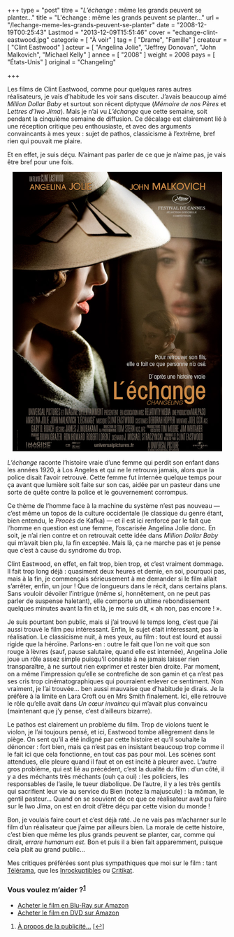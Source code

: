+++
type = "post"
titre = "<em>L&rsquo;échange</em> : même les grands peuvent se planter&#8230;"
title = "L'échange : même les grands peuvent se planter&#8230;"
url = "/lechange-meme-les-grands-peuvent-se-planter"
date = "2008-12-19T00:25:43"
Lastmod = "2013-12-09T15:51:46"
cover = "echange-clint-eastwood.jpg"
categorie = [ "À voir" ]
tag = [ "Drame", "Famille" ]
createur = [ "Clint Eastwood" ]
acteur = [ "Angelina Jolie", "Jeffrey Donovan", "John Malkovich", "Michael Kelly" ]
annee = [ "2008" ]
weight = 2008
pays = [ "États-Unis" ]
original = "Changeling"

+++

<p>Les films de Clint Eastwood, comme pour quelques rares autres réalisateurs, je vais d&rsquo;habitude les voir sans discuter. J&rsquo;avais beaucoup aimé <em>Million Dollar Baby</em> et surtout son récent diptyque (<em>Mémoire de nos Pères</em> et <em>Lettres d&rsquo;Iwo Jima</em>). Mais je n&rsquo;ai vu <em>L&rsquo;échange</em> que cette semaine, soit pendant la cinquième semaine de diffusion. Ce décalage est clairement lié à une réception critique peu enthousiaste, et avec des arguments convaincants à mes yeux : sujet de pathos, classicisme à l&rsquo;extrême, bref rien qui pouvait me plaire.</p>
<p>Et en effet, je suis déçu. N&rsquo;aimant pas parler de ce que je n&rsquo;aime pas, je vais être bref pour une fois.</p>
<p style="text-align: center;"><a href="http://www.allocine.fr/film/fichefilm_gen_cfilm=126884.html"><img class="size-full wp-image-1020  aligncenter" title="18998101" src="18998101.jpg" alt="L'échange" width="480" height="640" /></a></p>
<p><em>L&rsquo;échange</em> raconte l&rsquo;histoire vraie d&rsquo;une femme qui perdit son enfant dans les années 1920, à Los Angeles et qui ne le retrouva jamais, alors que la police disait l&rsquo;avoir retrouvé. Cette femme fut internée quelque temps pour ça avant que lumière soit faite sur son cas, aidée par un pasteur dans une sorte de quête contre la police et le gouvernement corrompus.</p>
<p>Ce thème de l&rsquo;homme face à la machine du système n&rsquo;est pas nouveau — c&rsquo;est même un topos de la culture occidentale (le classique du genre étant, bien entendu, le <em>Procès</em> de Kafka) — et il est ici renforcé par le fait que l&rsquo;homme en question est une femme,  l&rsquo;oscarisée Angelina Jolie donc. En soit, je n&rsquo;ai rien contre et on retrouvait cette idée dans <em>Million Dollar Baby</em> qui m&rsquo;avait bien plu, la fin exceptée. Mais là, ça ne marche pas et je pense que c&rsquo;est à cause du syndrome du trop.</p>
<p>Clint Eastwood, en effet, en fait trop, bien trop, et c&rsquo;est vraiment dommage. Il fait trop long déjà : quasiment deux heures et demie, en soi, pourquoi pas, mais à la fin, je commençais sérieusement à me demander si le film allait s&rsquo;arrêter, enfin, un jour ! Que de longueurs dans le récit, dans certains plans. Sans vouloir dévoiler l&rsquo;intrigue (même si, honnêtement, on ne peut pas parler de suspense haletant), elle comporte un ultime rebondissement quelques minutes avant la fin et là, je me suis dit, &laquo;&nbsp;ah non, pas encore !&nbsp;&raquo;.</p>
<p>Je suis pourtant bon public, mais si j&rsquo;ai trouvé le temps long, c&rsquo;est que j&rsquo;ai aussi trouvé le film peu intéressant. Enfin, le sujet était intéressant, pas la réalisation. Le classicisme nuit, à mes yeux, au film : tout est lourd et aussi rigide que la héroïne. Parlons-en : outre le fait que l&rsquo;on ne voit que son rouge à lèvres (sauf, pause salutaire, quand elle est internée), Angelina Jolie joue un rôle assez simple puisqu&rsquo;il consiste à ne jamais laisser rien transparaître, à ne surtout rien exprimer et rester bien droite. Par moment, on a même l&rsquo;impression qu&rsquo;elle se contrefiche de son gamin et ça n&rsquo;est pas ses cris trop cinématographiques qui pourraient enlever ce sentiment. Non vraiment, je l&rsquo;ai trouvée&#8230; ben aussi mauvaise que d&rsquo;habitude je dirais. Je la préfère à la limite en Lara Croft ou en Mrs Smith finalement. Ici, elle retrouve le rôle qu&rsquo;elle avait dans <em>Un cœur invaincu</em> qui m&rsquo;avait plus convaincu (maintenant que j&rsquo;y pense, c&rsquo;est d&rsquo;ailleurs bizarre).</p>
<p>Le pathos est clairement un problème du film. Trop de violons tuent le violon, je l&rsquo;ai toujours pensé, et ici, Eastwood tombe allègrement dans le piège. On sent qu&rsquo;il a été indigné par cette histoire et qu&rsquo;il souhaite la dénoncer : fort bien, mais ça n&rsquo;est pas en insistant beaucoup trop comme il le fait ici que cela fonctionne, en tout cas pas pour moi. Les scènes sont attendues, elle pleure quand il faut et on est incité à pleurer avec. L&rsquo;autre gros problème, qui est lié au précédent, c&rsquo;est la dualité du film : d&rsquo;un côté, il y a des méchants très méchants (ouh ça oui) : les policiers, les responsables de l&rsquo;asile, le tueur diabolique. De l&rsquo;autre, il y a les très gentils qui sacrifient leur vie au service du Bien (notez la majuscule) : la môman, le gentil pasteur&#8230; Quand on se souvient de ce que ce réalisateur avait pu faire sur le Iwo Jima, on est en droit d&rsquo;être déçu par cette vision du monde !</p>
<p>Bon, je voulais faire court et c&rsquo;est déjà raté. Je ne vais pas m&rsquo;acharner sur le film d&rsquo;un réalisateur que j&rsquo;aime par ailleurs bien. La morale de cette histoire, c&rsquo;est bien que même les plus grands peuvent se planter, car, comme qui dirait, <em>errare humanum es</em><em>t</em>. Bon et puis il a bien fait apparemment, puisque cela plait au grand public&#8230;</p>
<p>Mes critiques préférées sont plus sympathiques que moi sur le film : tant <a href="http://www.telerama.fr/cinema/films/l-echange,364056,critique.php">Télérama</a>, que les <a href="http://www.lesinrocks.com/cine/cinema-article/critique/lechange/">Inrockuptibles</a> ou <a href="http://www.critikat.com/L-Echange.html">Critikat</a>.</p>
<div class="amazon">
<h3>Vous voulez m&rsquo;aider ?<sup><a href="#footnote_0_1018" id="identifier_0_1018" class="footnote-link footnote-identifier-link" title="&Agrave; propos de la publicit&eacute;&hellip;">1</a></sup></h3>
<ul>
<li><a href="http://www.amazon.fr/gp/product/B001W2Z0M8/ref=as_li_ss_tl?ie=UTF8&tag=leblogdenic07-21&linkCode=as2&camp=1642&creative=19458&creativeASIN=B001W2Z0M8">Acheter le film en Blu-Ray sur Amazon</a></li>
<li><a href="http://www.amazon.fr/gp/product/B001W2Z0LO/ref=as_li_ss_tl?ie=UTF8&tag=leblogdenic07-21&linkCode=as2&camp=1642&creative=19458&creativeASIN=B001W2Z0LO">Acheter le film en DVD sur Amazon</a></li>
</ul>
</div>
<ol class="footnotes"><li id="footnote_0_1018" class="footnote"><a href="/soutien/">À propos de la publicité…</a> [<a href="#identifier_0_1018" class="footnote-link footnote-back-link">&#8617;</a>]</li></ol>
